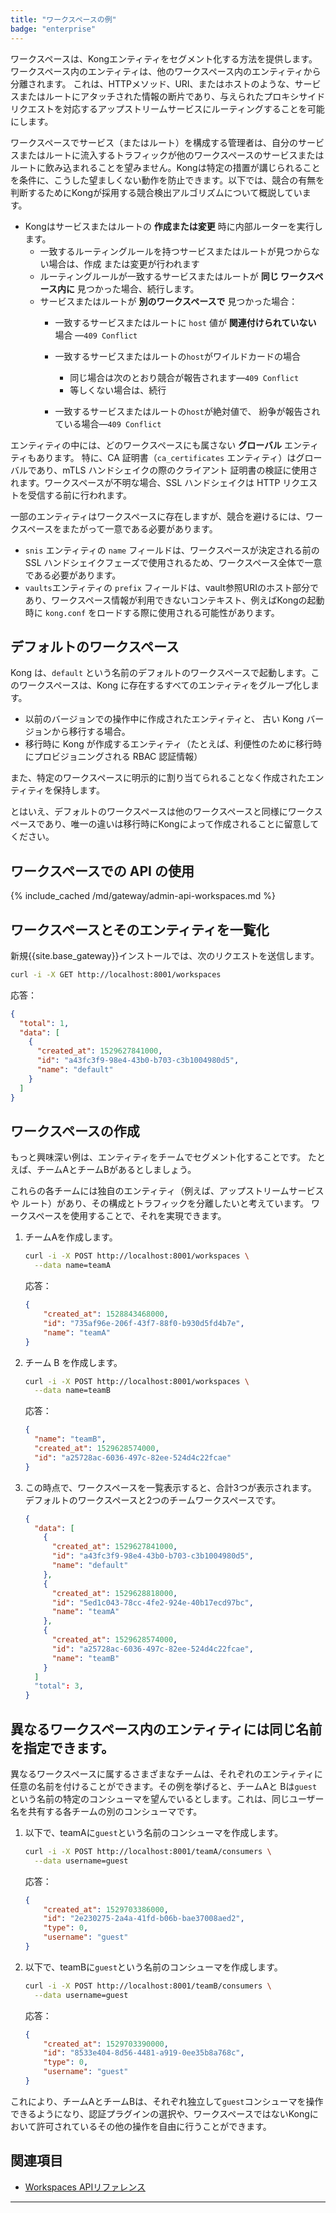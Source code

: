 ```yaml
---
title: "ワークスペースの例"
badge: "enterprise"
---
```

ワークスペースは、Kongエンティティをセグメント化する方法を提供します。ワークスペース内のエンティティは、他のワークスペース内のエンティティから分離されます。
これは、HTTPメソッド、URI、またはホストのような、サービスまたはルートにアタッチされた情報の断片であり、与えられたプロキシサイドリクエストを対応するアップストリームサービスにルーティングすることを可能にします。

ワークスペースでサービス（またはルート）を構成する管理者は、自分のサービスまたはルートに流入するトラフィックが他のワークスペースのサービスまたはルートに飲み込まれることを望みません。Kongは特定の措置が講じられることを条件に、こうした望ましくない動作を防止できます。以下では、競合の有無を判断するためにKongが採用する競合検出アルゴリズムについて概説しています。

* Kongはサービスまたはルートの **作成または変更** 時に内部ルーターを実行します。 
  * 一致するルーティングルールを持つサービスまたはルートが見つからない場合は、作成 または変更が行われます
  * ルーティングルールが一致するサービスまたはルートが **同じ
    ワークスペース内に** 見つかった場合、続行します。
  * サービスまたはルートが **別のワークスペースで** 見つかった場合： 
    * 一致するサービスまたはルートに `host` 値が **関連付けられていない** 場合 —`409 Conflict`
    * 一致するサービスまたはルートの`host`がワイルドカードの場合 
      * 同じ場合は次のとおり競合が報告されます—`409 Conflict`
      * 等しくない場合は、続行

    * 一致するサービスまたはルートの`host`が絶対値で、 紛争が報告されている場合—`409 Conflict`

エンティティの中には、どのワークスペースにも属さない **グローバル** エンティティもあります。
特に、CA 証明書（`ca_certificates` エンティティ）はグローバルであり、mTLS ハンドシェイクの際のクライアント
証明書の検証に使用されます。ワークスペースが不明な場合、SSL ハンドシェイクは 
HTTP リクエストを受信する前に行われます。

一部のエンティティはワークスペースに存在しますが、競合を避けるには、ワークスペースをまたがって一意である必要があります。

* `snis` エンティティの `name` フィールドは、ワークスペースが決定される前の SSL ハンドシェイクフェーズで使用されるため、ワークスペース全体で一意である必要があります。
* `vaults`エンティティの `prefix` フィールドは、vault参照URIのホスト部分であり、ワークスペース情報が利用できないコンテキスト、例えばKongの起動時に `kong.conf` をロードする際に使用される可能性があります。

デフォルトのワークスペース
-------------

Kong は、`default` という名前のデフォルトのワークスペースで起動します。このワークスペースは、Kong に存在するすべてのエンティティをグループ化します。

* 以前のバージョンでの操作中に作成されたエンティティと、 古い Kong バージョンから移行する場合。
* 移行時に Kong が作成するエンティティ（たとえば、利便性のために移行時にプロビジョニングされる RBAC 認証情報）

また、特定のワークスペースに明示的に割り当てられることなく作成されたエンティティを保持します。

とはいえ、デフォルトのワークスペースは他のワークスペースと同様にワークスペースであり、唯一の違いは移行時にKongによって作成されることに留意してください。

ワークスペースでの API の使用
-----------------

{% include_cached /md/gateway/admin-api-workspaces.md %}

ワークスペースとそのエンティティを一覧化
--------------------

新規{{site.base_gateway}}インストールでは、次のリクエストを送信します。

```sh
curl -i -X GET http://localhost:8001/workspaces
```

応答：

```json
{
  "total": 1,
  "data": [
    {
      "created_at": 1529627841000,
      "id": "a43fc3f9-98e4-43b0-b703-c3b1004980d5",
      "name": "default"
    }
  ]
}
```

ワークスペースの作成
----------

もっと興味深い例は、エンティティをチームでセグメント化することです。
たとえば、チームAとチームBがあるとしましょう。

これらの各チームには独自のエンティティ（例えば、アップストリームサービスや
ルート）があり、その構成とトラフィックを分離したいと考えています。
ワークスペースを使用することで、それを実現できます。

1. チームAを作成します。

   ```sh
   curl -i -X POST http://localhost:8001/workspaces \
     --data name=teamA
   ```

   応答：

   ```json
   {
       "created_at": 1528843468000,
       "id": "735af96e-206f-43f7-88f0-b930d5fd4b7e",
       "name": "teamA"
   }
   ```

2. チーム B を作成します。

   ```sh
   curl -i -X POST http://localhost:8001/workspaces \
     --data name=teamB
   ```

   応答：

   ```json
   {
     "name": "teamB",
     "created_at": 1529628574000,
     "id": "a25728ac-6036-497c-82ee-524d4c22fcae"
   }
   ```

3. この時点で、ワークスペースを一覧表示すると、合計3つが表示されます。
   デフォルトのワークスペースと2つのチームワークスペースです。

   ```json
   {
     "data": [
       {
         "created_at": 1529627841000,
         "id": "a43fc3f9-98e4-43b0-b703-c3b1004980d5",
         "name": "default"
       },
       {
         "created_at": 1529628818000,
         "id": "5ed1c043-78cc-4fe2-924e-40b17ecd97bc",
         "name": "teamA"
       },
       {
         "created_at": 1529628574000,
         "id": "a25728ac-6036-497c-82ee-524d4c22fcae",
         "name": "teamB"
       }
     ]
     "total": 3,
   }

   ```

異なるワークスペース内のエンティティには同じ名前を指定できます。
--------------------------------

異なるワークスペースに属するさまざまなチームは、それぞれのエンティティに任意の名前を付けることができます。その例を挙げると、チームAと
Bは`guest`という名前の特定のコンシューマを望んでいるとします。これは、同じユーザー名を共有する各チームの別のコンシューマです。

1. 以下で、teamAに`guest`という名前のコンシューマを作成します。

   ```sh
   curl -i -X POST http://localhost:8001/teamA/consumers \
     --data username=guest
   ```

   応答：

   ```json
   {
       "created_at": 1529703386000,
       "id": "2e230275-2a4a-41fd-b06b-bae37008aed2",
       "type": 0,
       "username": "guest"
   }
   ```

2. 以下で、teamBに`guest`という名前のコンシューマを作成します。

   ```sh
   curl -i -X POST http://localhost:8001/teamB/consumers \
     --data username=guest
   ```

   応答：

   ```json
   {
       "created_at": 1529703390000,
       "id": "8533e404-8d56-4481-a919-0ee35b8a768c",
       "type": 0,
       "username": "guest"
   }
   ```

これにより、チームAとチームBは、それぞれ独立して`guest`コンシューマを操作できるようになり、認証プラグインの選択や、ワークスペースではないKongにおいて許可されているその他の操作を自由に行うことができます。

関連項目
----

* [Workspaces APIリファレンス](/gateway/api/admin-ee/latest/#/Workspaces)

*** ** * ** ***

